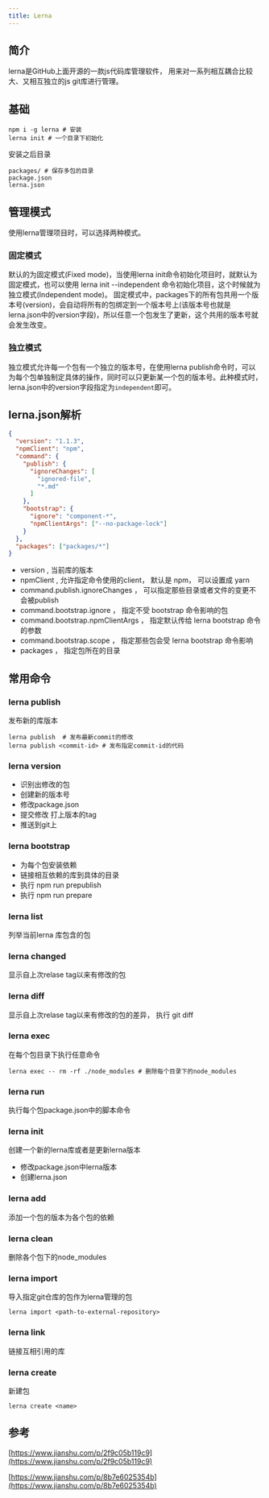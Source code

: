 ```yaml
---
title: Lerna
---
```


## 简介

lerna是GitHub上面开源的一款js代码库管理软件， 用来对一系列相互耦合比较大、又相互独立的js git库进行管理。

## 基础

```shell
npm i -g lerna # 安装
lerna init # 一个目录下初始化
```

安装之后目录

```shell
packages/ # 保存多包的目录
package.json
lerna.json
```

## 管理模式

使用lerna管理项目时，可以选择两种模式。

### 固定模式

默认的为固定模式(Fixed mode)，当使用lerna init命令初始化项目时，就默认为固定模式，也可以使用 lerna init --independent 命令初始化项目，这个时候就为独立模式(Independent mode)。
 固定模式中，packages下的所有包共用一个版本号(version)，会自动将所有的包绑定到一个版本号上(该版本号也就是lerna.json中的version字段)，所以任意一个包发生了更新，这个共用的版本号就会发生改变。

### 独立模式

独立模式允许每一个包有一个独立的版本号，在使用lerna publish命令时，可以为每个包单独制定具体的操作，同时可以只更新某一个包的版本号。此种模式时，lerna.json中的version字段指定为`independent`即可。

## lerna.json解析

```json
{
  "version": "1.1.3",
  "npmClient": "npm",
  "command": {
    "publish": {
      "ignoreChanges": [
        "ignored-file",
        "*.md"
      ]
    },
    "bootstrap": {
      "ignore": "component-*",
      "npmClientArgs": ["--no-package-lock"]      
    }
  },
  "packages": ["packages/*"]
}
```

- version , 当前库的版本
- npmClient , 允许指定命令使用的client， 默认是 npm， 可以设置成 yarn
- command.publish.ignoreChanges ， 可以指定那些目录或者文件的变更不会被publish
- command.bootstrap.ignore ， 指定不受 bootstrap 命令影响的包
- command.bootstrap.npmClientArgs ， 指定默认传给 lerna bootstrap 命令的参数
- command.bootstrap.scope ， 指定那些包会受 lerna bootstrap 命令影响
- packages ， 指定包所在的目录

## 常用命令

### lerna publish 

发布新的库版本

```shell
lerna publish  # 发布最新commit的修改
lerna publish <commit-id> # 发布指定commit-id的代码
```

### lerna version

- 识别出修改的包
- 创建新的版本号
- 修改package.json
- 提交修改 打上版本的tag
- 推送到git上

### lerna bootstrap

- 为每个包安装依赖
- 链接相互依赖的库到具体的目录
- 执行 npm run prepublish
- 执行 npm run prepare

### lerna list

列举当前lerna 库包含的包

### lerna changed

显示自上次relase tag以来有修改的包

### lerna diff

显示自上次relase tag以来有修改的包的差异， 执行 git diff

### lerna exec

在每个包目录下执行任意命令

```shell
lerna exec -- rm -rf ./node_modules # 删除每个目录下的node_modules
```

### lerna run

执行每个包package.json中的脚本命令

### lerna init

创建一个新的lerna库或者是更新lerna版本

- 修改package.json中lerna版本
- 创建lerna.json

### lerna add

添加一个包的版本为各个包的依赖

### lerna clean

删除各个包下的node_modules

### lerna import

导入指定git仓库的包作为lerna管理的包

```shell
lerna import <path-to-external-repository>
```

### lerna link

链接互相引用的库

### lerna create

新建包

```shell
lerna create <name>
```

## 参考

[https://www.jianshu.com/p/2f9c05b119c9](https://www.jianshu.com/p/2f9c05b119c9)

[https://www.jianshu.com/p/8b7e6025354b](https://www.jianshu.com/p/8b7e6025354b)